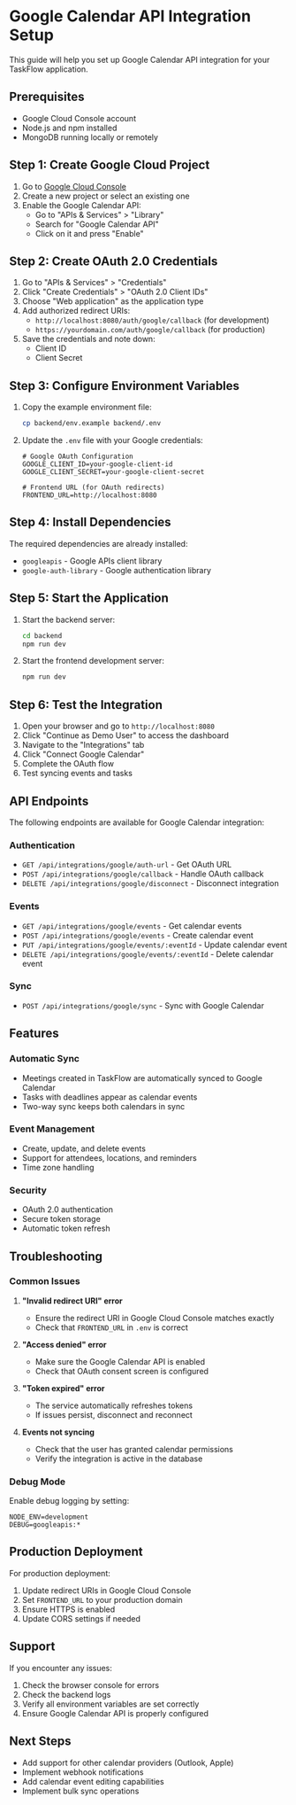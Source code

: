 # Google Calendar API Integration Setup

This guide will help you set up Google Calendar API integration for your TaskFlow application.

## Prerequisites

- Google Cloud Console account
- Node.js and npm installed
- MongoDB running locally or remotely

## Step 1: Create Google Cloud Project

1. Go to [Google Cloud Console](https://console.cloud.google.com/)
2. Create a new project or select an existing one
3. Enable the Google Calendar API:
   - Go to "APIs & Services" > "Library"
   - Search for "Google Calendar API"
   - Click on it and press "Enable"

## Step 2: Create OAuth 2.0 Credentials

1. Go to "APIs & Services" > "Credentials"
2. Click "Create Credentials" > "OAuth 2.0 Client IDs"
3. Choose "Web application" as the application type
4. Add authorized redirect URIs:
   - `http://localhost:8080/auth/google/callback` (for development)
   - `https://yourdomain.com/auth/google/callback` (for production)
5. Save the credentials and note down:
   - Client ID
   - Client Secret

## Step 3: Configure Environment Variables

1. Copy the example environment file:
   ```bash
   cp backend/env.example backend/.env
   ```

2. Update the `.env` file with your Google credentials:
   ```env
   # Google OAuth Configuration
   GOOGLE_CLIENT_ID=your-google-client-id
   GOOGLE_CLIENT_SECRET=your-google-client-secret
   
   # Frontend URL (for OAuth redirects)
   FRONTEND_URL=http://localhost:8080
   ```

## Step 4: Install Dependencies

The required dependencies are already installed:
- `googleapis` - Google APIs client library
- `google-auth-library` - Google authentication library

## Step 5: Start the Application

1. Start the backend server:
   ```bash
   cd backend
   npm run dev
   ```

2. Start the frontend development server:
   ```bash
   npm run dev
   ```

## Step 6: Test the Integration

1. Open your browser and go to `http://localhost:8080`
2. Click "Continue as Demo User" to access the dashboard
3. Navigate to the "Integrations" tab
4. Click "Connect Google Calendar"
5. Complete the OAuth flow
6. Test syncing events and tasks

## API Endpoints

The following endpoints are available for Google Calendar integration:

### Authentication
- `GET /api/integrations/google/auth-url` - Get OAuth URL
- `POST /api/integrations/google/callback` - Handle OAuth callback
- `DELETE /api/integrations/google/disconnect` - Disconnect integration

### Events
- `GET /api/integrations/google/events` - Get calendar events
- `POST /api/integrations/google/events` - Create calendar event
- `PUT /api/integrations/google/events/:eventId` - Update calendar event
- `DELETE /api/integrations/google/events/:eventId` - Delete calendar event

### Sync
- `POST /api/integrations/google/sync` - Sync with Google Calendar

## Features

### Automatic Sync
- Meetings created in TaskFlow are automatically synced to Google Calendar
- Tasks with deadlines appear as calendar events
- Two-way sync keeps both calendars in sync

### Event Management
- Create, update, and delete events
- Support for attendees, locations, and reminders
- Time zone handling

### Security
- OAuth 2.0 authentication
- Secure token storage
- Automatic token refresh

## Troubleshooting

### Common Issues

1. **"Invalid redirect URI" error**
   - Ensure the redirect URI in Google Cloud Console matches exactly
   - Check that `FRONTEND_URL` in `.env` is correct

2. **"Access denied" error**
   - Make sure the Google Calendar API is enabled
   - Check that OAuth consent screen is configured

3. **"Token expired" error**
   - The service automatically refreshes tokens
   - If issues persist, disconnect and reconnect

4. **Events not syncing**
   - Check that the user has granted calendar permissions
   - Verify the integration is active in the database

### Debug Mode

Enable debug logging by setting:
```env
NODE_ENV=development
DEBUG=googleapis:*
```

## Production Deployment

For production deployment:

1. Update redirect URIs in Google Cloud Console
2. Set `FRONTEND_URL` to your production domain
3. Ensure HTTPS is enabled
4. Update CORS settings if needed

## Support

If you encounter any issues:

1. Check the browser console for errors
2. Check the backend logs
3. Verify all environment variables are set correctly
4. Ensure Google Calendar API is properly configured

## Next Steps

- Add support for other calendar providers (Outlook, Apple)
- Implement webhook notifications
- Add calendar event editing capabilities
- Implement bulk sync operations
